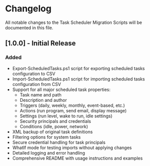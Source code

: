# Changelog

All notable changes to the Task Scheduler Migration Scripts will be documented in this file.

## [1.0.0] - Initial Release

### Added
- Export-ScheduledTasks.ps1 script for exporting scheduled tasks configuration to CSV
- Import-ScheduledTasks.ps1 script for importing scheduled tasks configuration from CSV
- Support for all major scheduled task properties:
  - Task name and path
  - Description and author
  - Triggers (daily, weekly, monthly, event-based, etc.)
  - Actions (run program, send email, display message)
  - Settings (run level, wake to run, idle settings)
  - Security principals and credentials
  - Conditions (idle, power, network)
- XML backup of original task definitions
- Filtering options for system tasks
- Secure credential handling for task principals
- WhatIf mode for testing imports without applying changes
- Detailed logging and error handling
- Comprehensive README with usage instructions and examples
